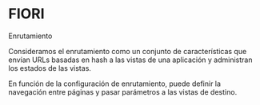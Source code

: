 # FIORI
Enrutamiento


Consideramos el enrutamiento como un conjunto de características que envían URLs basadas en hash a las vistas de una aplicación y administran los estados de las vistas.

En función de la configuración de enrutamiento, puede definir la navegación entre páginas y pasar parámetros a las vistas de destino.
